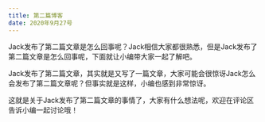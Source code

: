 ```yaml
---
title: 第二篇博客
date: 2020年9月27号
---
```


Jack发布了第二篇文章是怎么回事呢？Jack相信大家都很熟悉，但是Jack发布了第二篇文章是怎么回事呢，下面就让小编带大家一起了解吧。

Jack发布了第二篇文章，其实就是又写了一篇文章，大家可能会很惊讶Jack怎么会发布了第二篇文章呢？但事实就是这样，小编也感到非常惊讶。

这就是关于Jack发布了第二篇文章的事情了，大家有什么想法呢，欢迎在评论区告诉小编一起讨论哦！

